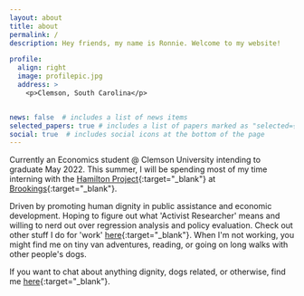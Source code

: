```yaml
---
layout: about
title: about
permalink: /
description: Hey friends, my name is Ronnie. Welcome to my website!

profile:
  align: right
  image: profilepic.jpg
  address: >
    <p>Clemson, South Carolina</p>


news: false  # includes a list of news items
selected_papers: true # includes a list of papers marked as "selected={true}"
social: true  # includes social icons at the bottom of the page
---
```


 Currently an Economics student @ Clemson University intending to graduate May 2022. This summer, I will be spending most of my time interning with the [Hamilton Project](https://www.hamiltonproject.org/){:target="\_blank"} at [Brookings](https://www.brookings.edu/){:target="\_blank"}.

Driven by promoting human dignity in public assistance and economic development. Hoping to figure out what 'Activist Researcher' means and willing to nerd out over regression analysis and policy evaluation. Check out other stuff I do for 'work' [here](https://www.linkedin.com/in/ronnie-clevenstine-47021b176/){:target="\_blank"}. When I'm not working, you might find me on tiny van adventures, reading, or going on long walks with other people's dogs.

If you want to chat about anything dignity, dogs related, or otherwise, find me [here](mailto:vcleven@clemson.edu){:target="\_blank"}. 
